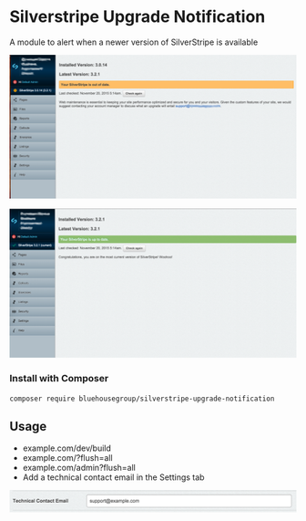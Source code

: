 Silverstripe Upgrade Notification
=================================

A module to alert when a newer version of SilverStripe is available

![Screenshot](https://raw.githubusercontent.com/bluehousegroup/silverstripe-upgrade-notification/master/images/ScreenShot1.png)

![Screenshot](https://raw.githubusercontent.com/bluehousegroup/silverstripe-upgrade-notification/master/images/ScreenShot2.png)

### Install with Composer  
	composer require bluehousegroup/silverstripe-upgrade-notification

## Usage

 - example.com/dev/build
 - example.com/?flush=all
 - example.com/admin?flush=all
 - Add a technical contact email in the Settings tab

![Screenshot](https://raw.githubusercontent.com/bluehousegroup/silverstripe-upgrade-notification/master/images/ScreenShot3.png)


